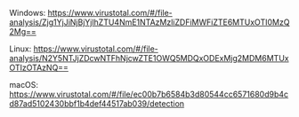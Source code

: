 Windows: https://www.virustotal.com/#/file-analysis/Zjg1YjJiNjBjYjlhZTU4NmE1NTAzMzliZDFiMWFiZTE6MTUxOTI0MzQ2Mg==

Linux: https://www.virustotal.com/#/file-analysis/N2Y5NTJjZDcwNTFhNjcwZTE1OWQ5MDQxODExMjg2MDM6MTUxOTIzOTAzNQ==

macOS: https://www.virustotal.com/#/file/ec00b7b6584b3d80544cc6571680d9b4cd87ad5102430bbf1b4def44517ab039/detection

